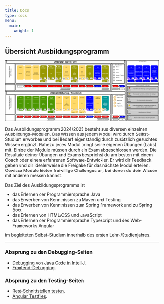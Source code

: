 ```yaml
---
title: Docs
type: docs
menu:
  main:
    weight: 1
---
```


## Übersicht Ausbildungsprogramm
[![Ausbildungsprogramm Übersicht](../docs/overview/ausbildungsprogramm_uebersicht.png)](../docs/overview/ausbildungsprogramm_uebersicht.png)

Das Ausbildungsprogramm 2024/2025 besteht aus diversen einzelnen Ausbildungs-Modulen.
Das Wissen aus jedem Modul wird durch Selbst-Studium erworben und bei Bedarf eigenständig durch zusätzlich gesuchtes Wissen ergänzt.
Nahezu jedes Modul bringt seine eigenen Übungen (Labs) mit. Einige der Module müssen durch ein Exam abgeschlossen werden.
Die Resultate deiner Übungen und Exams besprichst du am besten mit einem Coach oder einem erfahrenen Software-Entwickler.
Er wird dir Feedback geben und dir idealerweise die Freigabe für das nächste Modul erteilen.
Gewisse Module bieten freiwillige Challenges an, bei denen du dein Wissen mit anderen messen kannst.

Das Ziel des Ausbildungsprogramms ist
- das Erlernen der Programmiersprache Java
- das Erwerben von Kenntnissen zu Maven und Testing
- das Erwerben von Kenntnissen zum Spring Framework und zu Spring Boot
- das Erlernen von HTML/CSS und JavaScript
- das Erlernen der Programmiersprache Typescript und des Web-Frameworks Angular

im begleiteten Selbst-Studium innerhalb des ersten Lehr-/Studienjahres.

---

### Absprung zu den Debugging-Seiten

- [Debugging von Java Code in IntelliJ](../../../../docs/java/debugging).
- [Frontend-Debugging](../../../../docs/web/javascript/24_debugging/).

### Absprung zu den Testing-Seiten

- [Rest-Schnittstellen testen](../../../../docs/java/java-rest-testing/).
- [Angular Testfiles](../../../../docs/web/angular/02_7_angular_unit_test/).